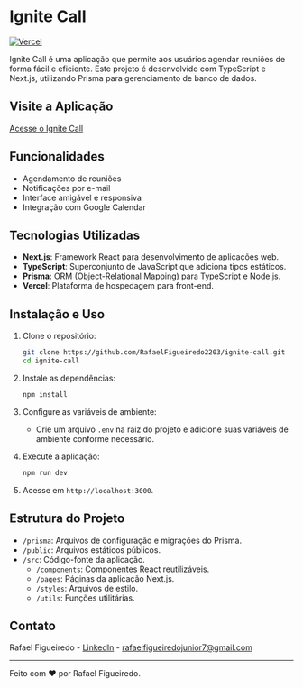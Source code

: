 
# Ignite Call

[![Vercel](https://img.shields.io/badge/Vercel-ignite--call--alpha--taupe.vercel.app-blue)](https://ignite-call-alpha-taupe.vercel.app/)

Ignite Call é uma aplicação que permite aos usuários agendar reuniões de forma fácil e eficiente. Este projeto é desenvolvido com TypeScript e Next.js, utilizando Prisma para gerenciamento de banco de dados.

## Visite a Aplicação
[Acesse o Ignite Call](https://ignite-call-alpha-taupe.vercel.app/)

## Funcionalidades

- Agendamento de reuniões
- Notificações por e-mail
- Interface amigável e responsiva
- Integração com Google Calendar

## Tecnologias Utilizadas

- **Next.js**: Framework React para desenvolvimento de aplicações web.
- **TypeScript**: Superconjunto de JavaScript que adiciona tipos estáticos.
- **Prisma**: ORM (Object-Relational Mapping) para TypeScript e Node.js.
- **Vercel**: Plataforma de hospedagem para front-end.

## Instalação e Uso

1. Clone o repositório:
    ```bash
    git clone https://github.com/RafaelFigueiredo2203/ignite-call.git
    cd ignite-call
    ```

2. Instale as dependências:
    ```bash
    npm install
    ```

3. Configure as variáveis de ambiente:
    - Crie um arquivo `.env` na raiz do projeto e adicione suas variáveis de ambiente conforme necessário.

4. Execute a aplicação:
    ```bash
    npm run dev
    ```

5. Acesse em `http://localhost:3000`.

## Estrutura do Projeto

- `/prisma`: Arquivos de configuração e migrações do Prisma.
- `/public`: Arquivos estáticos públicos.
- `/src`: Código-fonte da aplicação.
    - `/components`: Componentes React reutilizáveis.
    - `/pages`: Páginas da aplicação Next.js.
    - `/styles`: Arquivos de estilo.
    - `/utils`: Funções utilitárias.



## Contato

Rafael Figueiredo - [LinkedIn](https://www.linkedin.com/in/rafael-figueiredo-1197811a1/) - rafaelfigueiredojunior7@gmail.com

---

Feito com ❤️ por Rafael Figueiredo.
